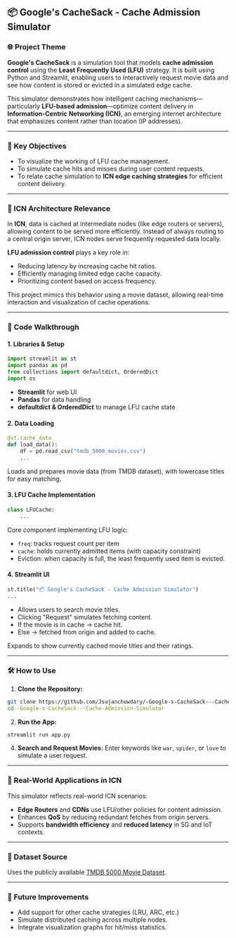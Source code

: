 ## 📦 Google's CacheSack - Cache Admission Simulator

### 🌐 Project Theme

**Google's CacheSack** is a simulation tool that models **cache admission control** using the **Least Frequently Used (LFU)** strategy. It is built using Python and Streamlit, enabling users to interactively request movie data and see how content is stored or evicted in a simulated edge cache.

This simulator demonstrates how intelligent caching mechanisms—particularly **LFU-based admission**—optimize content delivery in **Information-Centric Networking (ICN)**, an emerging internet architecture that emphasizes content rather than location (IP addresses).

---

### 🚀 Key Objectives

* To visualize the working of LFU cache management.
* To simulate cache hits and misses during user content requests.
* To relate cache simulation to **ICN edge caching strategies** for efficient content delivery.

---

### 🧠 ICN Architecture Relevance

In **ICN**, data is cached at intermediate nodes (like edge routers or servers), allowing content to be served more efficiently. Instead of always routing to a central origin server, ICN nodes serve frequently requested data locally.

**LFU admission control** plays a key role in:

* Reducing latency by increasing cache hit ratios.
* Efficiently managing limited edge cache capacity.
* Prioritizing content based on access frequency.

This project mimics this behavior using a movie dataset, allowing real-time interaction and visualization of cache operations.

---

### 🧩 Code Walkthrough

#### 1. **Libraries & Setup**

```python
import streamlit as st
import pandas as pd
from collections import defaultdict, OrderedDict
import os
```

* **Streamlit** for web UI
* **Pandas** for data handling
* **defaultdict & OrderedDict** to manage LFU cache state

#### 2. **Data Loading**

```python
@st.cache_data
def load_data():
    df = pd.read_csv("tmdb_5000_movies.csv")
    ...
```

Loads and prepares movie data (from TMDB dataset), with lowercase titles for easy matching.

#### 3. **LFU Cache Implementation**

```python
class LFUCache:
    ...
```

Core component implementing LFU logic:

* `freq`: tracks request count per item
* `cache`: holds currently admitted items (with capacity constraint)
* Eviction: when capacity is full, the least frequently used item is evicted.

#### 4. **Streamlit UI**

```python
st.title("📦 Google's CacheSack - Cache Admission Simulator")
...
```

* Allows users to search movie titles.
* Clicking "Request" simulates fetching content.
* If the movie is in cache → cache hit.
* Else → fetched from origin and added to cache.


Expands to show currently cached movie titles and their ratings.

---

### 🛠️ How to Use

1. **Clone the Repository:**

```bash
git clone https://github.com/Jsujanchowdary/-Google-s-CacheSack---Cache-Admission-Simulator
cd -Google-s-CacheSack---Cache-Admission-Simulator
```

2. **Run the App:**

```bash
streamlit run app.py
```

4. **Search and Request Movies:**
   Enter keywords like `war`, `spider`, or `love` to simulate a user request.

---

### 📘 Real-World Applications in ICN

This simulator reflects real-world ICN scenarios:

* **Edge Routers** and **CDNs** use LFU/other policies for content admission.
* Enhances **QoS** by reducing redundant fetches from origin servers.
* Supports **bandwidth efficiency** and **reduced latency** in 5G and IoT contexts.

---

### 📂 Dataset Source

Uses the publicly available [TMDB 5000 Movie Dataset](https://www.kaggle.com/datasets/tmdb/tmdb-movie-metadata).

---

### 📢 Future Improvements

* Add support for other cache strategies (LRU, ARC, etc.)
* Simulate distributed caching across multiple nodes.
* Integrate visualization graphs for hit/miss statistics.
